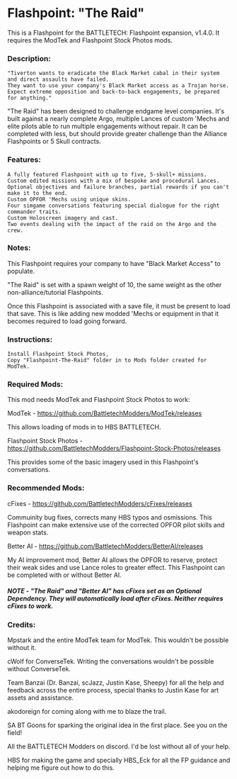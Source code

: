 # Flashpoint: "The Raid"

This is a Flashpoint for the BATTLETECH: Flashpoint expansion, v1.4.0. It requires the ModTek and Flashpoint Stock Photos mods.

### Description:
    "Tiverton wants to eradicate the Black Market cabal in their system and direct assaults have failed. 
    They want to use your company's Black Market access as a Trojan horse. 
    Expect extreme opposition and back-to-back engagements, be prepared for anything."
    
"The Raid" has been designed to challenge endgame level companies. It's built against a nearly complete Argo, multiple Lances of custom 'Mechs and elite pilots able to run multiple engagements without repair. It can be completed with less, but should provide  greater challenge than the Alliance Flashpoints or 5 Skull contracts.
    
### Features:
    A fully featured Flashpoint with up to five, 5-skull+ missions.
    Custom edited missions with a mix of bespoke and procedural Lances.
    Optional objectives and failure branches, partial rewards if you can't make it to the end.
    Custom OPFOR 'Mechs using unique skins.
    Four simgame conversations featuring special dialogue for the right commander traits.
    Custom Holoscreen imagery and cast.
    Two events dealing with the impact of the raid on the Argo and the crew.

### Notes: 
This Flashpoint requires your company to have "Black Market Access" to populate.

"The Raid" is set with a spawn weight of 10, the same weight as the other non-alliance/tutorial Flashpoints.

Once this Flashpoint is associated with a save file, it must be present to load that save. This is like adding new modded 'Mechs or equipment in that it becomes required to load going forward.

### Instructions:
    Install Flashpoint Stock Photos,
    Copy "Flashpoint-The-Raid" folder in to Mods folder created for ModTek.
    
### Required Mods:
This mod needs ModTek and Flashpoint Stock Photos to work:

ModTek - https://github.com/BattletechModders/ModTek/releases

This allows loading of mods in to HBS BATTLETECH.

Flashpoint Stock Photos - https://github.com/BattletechModders/Flashpoint-Stock-Photos/releases

This provides some of the basic imagery used in this Flashpoint's conversations.

### Recommended Mods:

cFixes - https://github.com/BattletechModders/cFixes/releases

Commuinity bug fixes, corrects many HBS typos and osmissions. This Flashpoint can make extensive use of the corrected OPFOR pilot skills and weapon stats.

Better AI - https://github.com/BattletechModders/BetterAI/releases

My AI improvement mod, Better AI allows the OPFOR to reserve, protect their weak sides and use Lance roles to greater effect. This Flashpoint can be completed with or without Better AI.

#####  NOTE - "The Raid" and "Better AI" has cFixes set as an Optional Dependency.  They will automatically load after cFixes.  Neither requires cFixes to work.

### Credits: 

Mpstark and the entire ModTek team for ModTek. This wouldn't be possible without it.

cWolf for ConverseTek. Writing the conversations wouldn't be possible without ConverseTek.

Team Banzai (Dr. Banzai, scJazz, Justin Kase, Sheepy) for all the help and feedback across the entire process, special thanks to Justin Kase for art assets and assistance.

akodoreign for coming along with me to blaze the trail.

SA BT Goons for sparking the original idea in the first place. See you on the field!

All the BATTLETECH Modders on discord. I'd be lost without all of your help.

HBS for making the game and specially HBS_Eck for all the FP guidance and helping me figure out how to do this.

